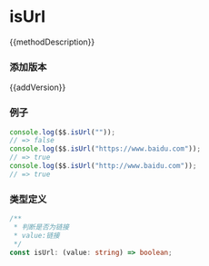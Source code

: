 <script setup lang="ts">
    /** 方法描述 */
const methodDescription="判断是否为一个链接"
/** 添加版本 */
const addVersion="1.0.9"
</script>

# isUrl

{{methodDescription}}

### 添加版本

{{addVersion}}

### 例子

```typescript
console.log($$.isUrl(""));
// => false
console.log($$.isUrl("https://www.baidu.com"));
// => true
console.log($$.isUrl("http://www.baidu.com"));
// => true
```

### 类型定义

```typescript
/**
 * 判断是否为链接
 * value:链接
 */
const isUrl: (value: string) => boolean;
```
